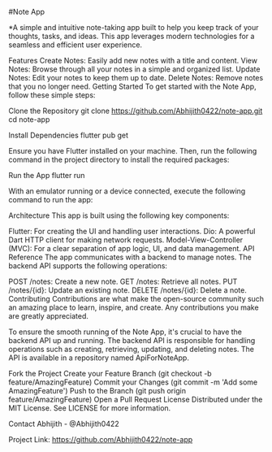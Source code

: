 #Note App

*A simple and intuitive note-taking app built to help you keep track of your thoughts, tasks, and ideas. This app leverages modern technologies for a seamless and efficient user experience.

Features
Create Notes: Easily add new notes with a title and content.
View Notes: Browse through all your notes in a simple and organized list.
Update Notes: Edit your notes to keep them up to date.
Delete Notes: Remove notes that you no longer need.
Getting Started
To get started with the Note App, follow these simple steps:

Clone the Repository
git clone https://github.com/Abhijith0422/note-app.git
cd note-app

Install Dependencies
flutter pub get

Ensure you have Flutter installed on your machine. Then, run the following command in the project directory to install the required packages:

Run the App
flutter run

With an emulator running or a device connected, execute the following command to run the app:

Architecture
This app is built using the following key components:

Flutter: For creating the UI and handling user interactions.
Dio: A powerful Dart HTTP client for making network requests.
Model-View-Controller (MVC): For a clear separation of app logic, UI, and data management.
API Reference
The app communicates with a backend to manage notes. The backend API supports the following operations:

POST /notes: Create a new note.
GET /notes: Retrieve all notes.
PUT /notes/{id}: Update an existing note.
DELETE /notes/{id}: Delete a note.
Contributing
Contributions are what make the open-source community such an amazing place to learn, inspire, and create. Any contributions you make are greatly appreciated.

To ensure the smooth running of the Note App, it's crucial to have the backend API up and running. The backend API is responsible for handling operations such as creating, retrieving, updating, and deleting notes. The API is available in a repository named ApiForNoteApp.

Fork the Project
Create your Feature Branch (git checkout -b feature/AmazingFeature)
Commit your Changes (git commit -m 'Add some AmazingFeature')
Push to the Branch (git push origin feature/AmazingFeature)
Open a Pull Request
License
Distributed under the MIT License. See LICENSE for more information.

Contact
Abhijith - @Abhijith0422

Project Link: https://github.com/Abhijith0422/note-app
